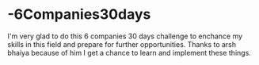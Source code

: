 # -6Companies30days
I'm very glad to do this 6 companies 30 days challenge to enchance my skills in this field and prepare for further opportunities.
Thanks to arsh bhaiya because of him I get a chance to learn and implement these things.
